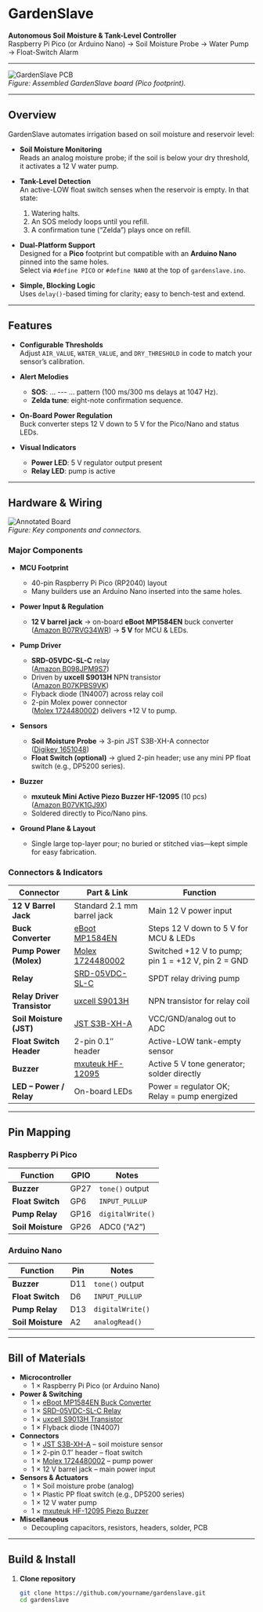 # GardenSlave

**Autonomous Soil Moisture & Tank-Level Controller**  
Raspberry Pi Pico (or Arduino Nano) → Soil Moisture Probe → Water Pump → Float-Switch Alarm

---

![GardenSlave PCB](docs/images/pcb_top.jpg)  
*Figure: Assembled GardenSlave board (Pico footprint).*

---

## Overview

GardenSlave automates irrigation based on soil moisture and reservoir level:

- **Soil Moisture Monitoring**  
  Reads an analog moisture probe; if the soil is below your dry threshold, it activates a 12 V water pump.

- **Tank-Level Detection**  
  An active-LOW float switch senses when the reservoir is empty. In that state:  
  1. Watering halts.  
  2. An SOS melody loops until you refill.  
  3. A confirmation tune (“Zelda”) plays once on refill.

- **Dual-Platform Support**  
  Designed for a **Pico** footprint but compatible with an **Arduino Nano** pinned into the same holes.  
  Select via `#define PICO` or `#define NANO` at the top of `gardenslave.ino`.

- **Simple, Blocking Logic**  
  Uses `delay()`-based timing for clarity; easy to bench-test and extend.

---

## Features

- **Configurable Thresholds**  
  Adjust `AIR_VALUE`, `WATER_VALUE`, and `DRY_THRESHOLD` in code to match your sensor’s calibration.

- **Alert Melodies**  
  - **SOS**: … --- … pattern (100 ms/300 ms delays at 1047 Hz).  
  - **Zelda tune**: eight-note confirmation sequence.

- **On-Board Power Regulation**  
  Buck converter steps 12 V down to 5 V for the Pico/Nano and status LEDs.

- **Visual Indicators**  
  - **Power LED**: 5 V regulator output present  
  - **Relay LED**: pump is active

---

## Hardware & Wiring

![Annotated Board](docs/images/pcb_annotated.jpg)  
*Figure: Key components and connectors.*

### Major Components

- **MCU Footprint**  
  - 40-pin Raspberry Pi Pico (RP2040) layout  
  - Many builders use an Arduino Nano inserted into the same holes.

- **Power Input & Regulation**  
  - **12 V barrel jack** → on-board **eBoot MP1584EN** buck converter  
    ([Amazon B07RVG34WR](https://www.amazon.com/dp/B07RVG34WR?ref_=ppx_hzsearch_conn_dt_b_fed_asin_title_1&th=1)) → **5 V** for MCU & LEDs.

- **Pump Driver**  
  - **SRD-05VDC-SL-C** relay  
    ([Amazon B098JPM9S7](https://www.amazon.com/dp/B098JPM9S7?ref_=ppx_hzsearch_conn_dt_b_fed_asin_title_2&th=1))  
  - Driven by **uxcell S9013H** NPN transistor  
    ([Amazon B07KPBS9VK](https://www.amazon.com/dp/B07KPBS9VK?ref_=ppx_hzsearch_a_conn_dt_b_pd_1))  
  - Flyback diode (1N4007) across relay coil  
  - 2-pin Molex power connector  
    ([Molex 1724480002](https://www.digikey.com/en/products/detail/molex/1724480002/5116918)) delivers +12 V to pump.

- **Sensors**  
  - **Soil Moisture Probe** → 3-pin JST S3B-XH-A connector  
    ([Digikey 1651048](https://www.digikey.com/en/products/detail/jst-sales-america-inc/S3B-XH-A/1651048))  
  - **Float Switch (optional)** → glued 2-pin header; use any mini PP float switch (e.g., DP5200 series).

- **Buzzer**  
  - **mxuteuk Mini Active Piezo Buzzer HF-12095** (10 pcs)  
    ([Amazon B07VK1GJ9X](https://www.amazon.com/dp/B07VK1GJ9X?ref_=ppx_hzsearch_conn_dt_b_fed_asin_title_1))  
  - Soldered directly to Pico/Nano pins.

- **Ground Plane & Layout**  
  - Single large top-layer pour; no buried or stitched vias—kept simple for easy fabrication.

### Connectors & Indicators

| Connector                   | Part & Link                                                                                              | Function                                                          |
| --------------------------- | -------------------------------------------------------------------------------------------------------- | ----------------------------------------------------------------- |
| **12 V Barrel Jack**        | Standard 2.1 mm barrel jack                                                                              | Main 12 V power input                                             |
| **Buck Converter**          | [eBoot MP1584EN](https://www.amazon.com/dp/B07RVG34WR?ref_=ppx_hzsearch_conn_dt_b_fed_asin_title_1&th=1)  | Steps 12 V down to 5 V for MCU & LEDs                              |
| **Pump Power (Molex)**      | [Molex 1724480002](https://www.digikey.com/en/products/detail/molex/1724480002/5116918)                  | Switched +12 V to pump; pin 1 = +12 V, pin 2 = GND                |
| **Relay**                   | [SRD-05VDC-SL-C](https://www.amazon.com/dp/B098JPM9S7?ref_=ppx_hzsearch_conn_dt_b_fed_asin_title_2&th=1)  | SPDT relay driving pump                                            |
| **Relay Driver Transistor** | [uxcell S9013H](https://www.amazon.com/dp/B07KPBS9VK?ref_=ppx_hzsearch_a_conn_dt_b_pd_1)                 | NPN transistor for relay coil                                      |
| **Soil Moisture (JST)**     | [JST S3B-XH-A](https://www.digikey.com/en/products/detail/jst-sales-america-inc/S3B-XH-A/1651048)         | VCC/GND/analog out to ADC                                          |
| **Float Switch Header**     | 2-pin 0.1″ header                                                                                        | Active-LOW tank-empty sensor                                       |
| **Buzzer**                  | [mxuteuk HF-12095](https://www.amazon.com/dp/B07VK1GJ9X?ref_=ppx_hzsearch_conn_dt_b_fed_asin_title_1)       | Active 5 V tone generator; solder directly                         |
| **LED – Power / Relay**     | On-board LEDs                                                                                            | Power = regulator OK; Relay = pump energized                       |

---

## Pin Mapping

### Raspberry Pi Pico

| Function          | GPIO  | Notes            |
| ----------------- | ----- | ---------------- |
| **Buzzer**        | GP27  | `tone()` output  |
| **Float Switch**  | GP6   | `INPUT_PULLUP`   |
| **Pump Relay**    | GP16  | `digitalWrite()` |
| **Soil Moisture** | GP26  | ADC0 (“A2”)      |

### Arduino Nano

| Function          | Pin   | Notes            |
| ----------------- | ----- | ---------------- |
| **Buzzer**        | D11   | `tone()` output  |
| **Float Switch**  | D6    | `INPUT_PULLUP`   |
| **Pump Relay**    | D13   | `digitalWrite()` |
| **Soil Moisture** | A2    | `analogRead()`   |

---

## Bill of Materials

- **Microcontroller**  
  - 1 × Raspberry Pi Pico (or Arduino Nano)  
- **Power & Switching**  
  - 1 × [eBoot MP1584EN Buck Converter](https://www.amazon.com/dp/B07RVG34WR?ref_=ppx_hzsearch_conn_dt_b_fed_asin_title_1&th=1)  
  - 1 × [SRD-05VDC-SL-C Relay](https://www.amazon.com/dp/B098JPM9S7?ref_=ppx_hzsearch_conn_dt_b_fed_asin_title_2&th=1)  
  - 1 × [uxcell S9013H Transistor](https://www.amazon.com/dp/B07KPBS9VK?ref_=ppx_hzsearch_a_conn_dt_b_pd_1)  
  - 1 × Flyback diode (1N4007)  
- **Connectors**  
  - 1 × [JST S3B-XH-A](https://www.digikey.com/en/products/detail/jst-sales-america-inc/S3B-XH-A/1651048) – soil moisture sensor  
  - 1 × 2-pin 0.1″ header – float switch  
  - 1 × [Molex 1724480002](https://www.digikey.com/en/products/detail/molex/1724480002/5116918) – pump power  
  - 1 × 12 V barrel jack – main power input  
- **Sensors & Actuators**  
  - 1 × Soil moisture probe (analog)  
  - 1 × Plastic PP float switch (e.g., DP5200 series)  
  - 1 × 12 V water pump  
  - 1 × [mxuteuk HF-12095 Piezo Buzzer](https://www.amazon.com/dp/B07VK1GJ9X?ref_=ppx_hzsearch_conn_dt_b_fed_asin_title_1)  
- **Miscellaneous**  
  - Decoupling capacitors, resistors, headers, solder, PCB

---

## Build & Install

1. **Clone repository**  
   ```bash
   git clone https://github.com/yourname/gardenslave.git
   cd gardenslave
